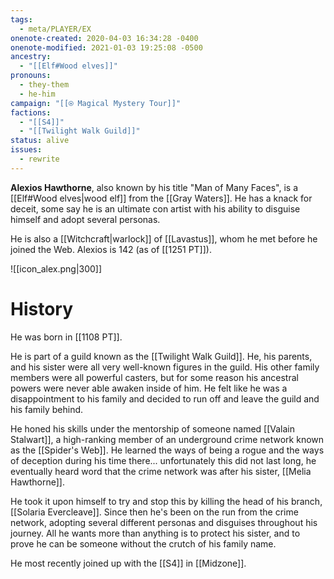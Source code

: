 ```yaml
---
tags:
  - meta/PLAYER/EX
onenote-created: 2020-04-03 16:34:28 -0400
onenote-modified: 2021-01-03 19:25:08 -0500
ancestry:
  - "[[Elf#Wood elves]]"
pronouns:
  - they-them
  - he-him
campaign: "[[⍟ Magical Mystery Tour]]"
factions:
  - "[[S4]]"
  - "[[Twilight Walk Guild]]"
status: alive
issues:
  - rewrite
---
```

**Alexios Hawthorne**, also known by his title "Man of Many Faces", is a [[Elf#Wood elves|wood elf]] from the [[Gray Waters]]. He has a knack for deceit, some say he is an ultimate con artist with his ability to disguise himself and adopt several personas.

He is also a [[Witchcraft|warlock]] of [[Lavastus]], whom he met before he joined the Web. Alexios is 142 (as of [[1251 PT]]).


![[icon_alex.png|300]]

# History
He was born in [[1108 PT]].

He is part of a guild known as the [[Twilight Walk Guild]]. He, his parents, and his sister were all very well-known figures in the guild. His other family members were all powerful casters, but for some reason his ancestral powers were never able awaken inside of him. He felt like he was a disappointment to his family and decided to run off and leave the guild and his family behind. 

He honed his skills under the mentorship of someone named [[Valain Stalwart]], a high-ranking member of an underground crime network known as the [[Spider's Web]]. He learned the ways of being a rogue and the ways of deception during his time there... unfortunately this did not last long, he eventually heard word that the crime network was after his sister, [[Melia Hawthorne]].

He took it upon himself to try and stop this by killing the head of his branch, [[Solaria Evercleave]]. Since then he's been on the run from the crime network, adopting several different personas and disguises throughout his journey. All he wants more than anything is to protect his sister, and to prove he can be someone without the crutch of his family name.

He most recently joined up with the [[S4]] in [[Midzone]].

